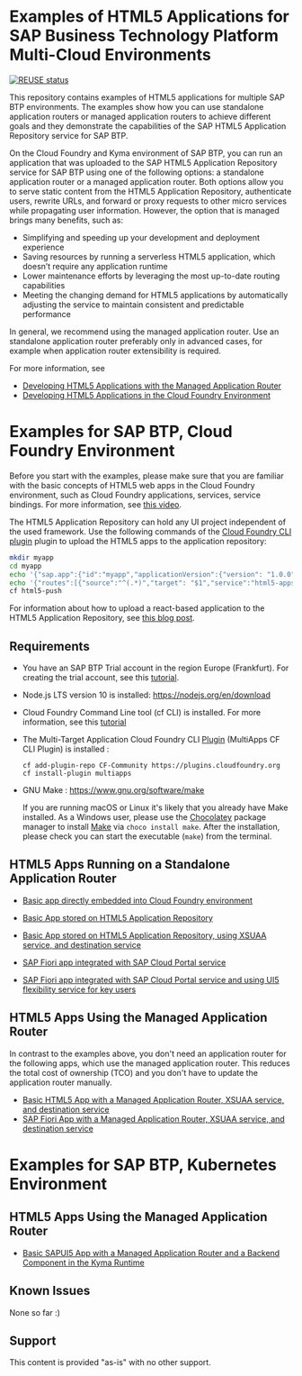 # Examples of HTML5 Applications for SAP Business Technology Platform Multi-Cloud Environments

[![REUSE status](https://api.reuse.software/badge/github.com/SAP-samples/multi-cloud-html5-apps-samples/)](https://api.reuse.software/info/github.com/SAP-samples/multi-cloud-html5-apps-samples/)

This repository contains examples of HTML5 applications for multiple SAP BTP environments. The examples show how you can use standalone application routers or managed application routers to achieve different goals and they demonstrate the capabilities of the SAP HTML5 Application Repository service for SAP BTP.

On the Cloud Foundry and Kyma environment of SAP BTP, you can run an application that was uploaded to the SAP HTML5 Application Repository service for SAP BTP using one of the following options: a standalone application router or a managed application router. Both options allow you to serve static content from the HTML5 Application Repository, authenticate users, rewrite URLs, and forward or proxy requests to other micro services while propagating user information. However, the option that is managed brings many benefits, such as:
- Simplifying and speeding up your development and deployment experience
- Saving resources by running a serverless HTML5 application, which doesn’t require any application runtime
- Lower maintenance efforts by leveraging the most up-to-date routing capabilities
- Meeting the changing demand for HTML5 applications by automatically adjusting the service to maintain consistent and predictable performance

In general, we recommend using the managed application router. Use an standalone application router preferably only in advanced cases, for example when application router extensibility is required.

For more information, see 
- [Developing HTML5 Applications with the Managed Application Router](https://help.sap.com/viewer/ad4b9f0b14b0458cad9bd27bf435637d/Cloud/en-US/c1b9d6facfc942e3bca664ae06387e9b.html)
- [Developing HTML5 Applications in the Cloud Foundry Environment](https://help.sap.com/viewer/65de2977205c403bbc107264b8eccf4b/Cloud/en-US/11d77aa154f64c2e83cc9652a78bb985.html)

# Examples for SAP BTP, Cloud Foundry Environment

Before you start with the examples, please make sure that you are familiar with the basic concepts of HTML5 web apps in the Cloud Foundry environment, such as Cloud Foundry applications, services, service bindings. For more information, see [this video](https://www.youtube.com/watch?v=emnl-y9btdU).

The HTML5 Application Repository can hold any UI project independent of the used framework. Use the following commands of the [Cloud Foundry CLI plugin](https://sap.github.io/cf-html5-apps-repo-cli-plugin/) plugin to upload the HTML5 apps to the application repository:

```bash
mkdir myapp
cd myapp
echo '{"sap.app":{"id":"myapp","applicationVersion":{"version": "1.0.0"}}}' > manifest.json
echo '{"routes":[{"source":"^(.*)","target": "$1","service":"html5-apps-repo-rt"}]}' > xs-app.json
cf html5-push
```

For information about how to upload a react-based application to the HTML5 Application Repository, see [this blog post](https://blogs.sap.com/2019/06/03/cloudfoundryfun-5-play-asteroids-powered-by-react-secured-by-sap-cloud-platform/).

## Requirements
- You have an SAP BTP Trial account in the region Europe (Frankfurt). For creating the trial account, see this [tutorial](https://developers.sap.com/tutorials/hcp-create-trial-account.html).
- Node.js LTS version 10 is installed: <https://nodejs.org/en/download>
- Cloud Foundry Command Line tool (cf CLI)  is installed. For more information, see this [tutorial](https://developers.sap.com/tutorials/cp-cf-download-cli.html)
- The Multi-Target Application Cloud Foundry CLI [Plugin](https://github.com/cloudfoundry-incubator/multiapps-cli-plugin) (MultiApps CF CLI Plugin) is installed : 
    ```
    cf add-plugin-repo CF-Community https://plugins.cloudfoundry.org
    cf install-plugin multiapps
    ```
- GNU Make : <https://www.gnu.org/software/make>

    If you are running macOS or Linux it's likely that you already have Make installed. As a Windows user, please use the [Chocolatey](https://chocolatey.org/) package manager to install [Make](https://chocolatey.org/packages/make) via `choco install make`. After the installation, please check you can start the executable (`make`) from the terminal.


## HTML5 Apps Running on a Standalone Application Router

- [Basic app directly embedded into Cloud Foundry environment](standalone-approuter-html5-local-dir/)

- [Basic App stored on HTML5 Application Repository](standalone-approuter-html5-runtime)

- [Basic App stored on HTML5 Application Repository, using  XSUAA service, and destination service](standalone-approuter-html5-runtime-mta-hello-world)

- [SAP Fiori app integrated with SAP Cloud Portal service](standalone-portal-mta)

- [SAP Fiori app integrated with SAP Cloud Portal service and using UI5 flexibility service for key users](standalone-portal-keyuser-mta)


## HTML5 Apps Using the Managed Application Router

In contrast to the examples above, you don't need an application router for the following apps, which use the managed application router. This reduces the total cost of ownership (TCO) and you don't have to update the application router manually. 

- [Basic HTML5 App with a Managed Application Router, XSUAA service, and destination service](managed-html5-runtime-basic-mta)
- [SAP Fiori App with a Managed Application Router, XSUAA service, and destination service](managed-html5-runtime-fiori-mta)



# Examples for SAP BTP, Kubernetes Environment

## HTML5 Apps Using the Managed Application Router
- [Basic SAPUI5 App with a Managed Application Router and a Backend Component in the Kyma Runtime](managed-html5-runtime-jwt-kyma)

## Known Issues
None so far :)

## Support
This content is provided "as-is" with no other support.
